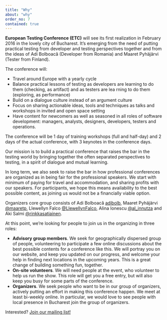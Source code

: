 ```yaml
---
title: "Why"
about: "why"
order_no: 7
contained: true
---
```


**European Testing Conference (ETC)** will see its first realization in February 2016 in the lovely city of Bucharest. It’s emerging from the need of putting practical testing from developer and testing perspectives together and from the ideas of Adi Bolboacă (Developer from Romania) and Maaret Pyhäjärvi (Tester from Finland). 

The conference will:

 - Travel around Europe with a yearly cycle
 - Balance practical lessons of testing as developers are learning to do them (checking, as artifact) and as testers are lea rning to do them (exploring, as performance) 
 - Build on a dialogue culture instead of an argument culture 
 - Focus on sharing actionable ideas, tools and techniques as talks and workshops in invited and open space setting
 - Have content for newcomers as well as seasoned in all roles of software development: managers, analysts, designers, developers, testers and operations.  

The conference will be 1 day of training workshops (full and half-day) and 2 days of the actual conference, with 3 keynotes in the conference days. 

Our mission is to build a practical conference that raises the bar in the testing world by bringing together the often separated perspectives to testing, in a spirit of dialogue and mutual learning. 

In long term, we also seek to raise the bar in how professional conferences are organized as in being fair for the professional speakers. We start with minimum of paying for travel and accommodation, and sharing profits with our speakers. For participants, we hope this means availability to the best possible content, as joining us would not be a financially viable option. 

Organizers core group consists of Adi Bolboacă [adibolb](https://twitter.com/adibolb), Maaret Pyhäjärvi [@maaretp](https://twitter.com/maaretp), Llewellyn Falco [@LlewellynFalco](https://twitter.com/LlewellynFalco), Alina Ionescu [@al_innutza](https://twitter.com/al_innutza) and Aki Salmi [@rinkkasatiainen](https://twitter.com/rinkkasatiainen). 

At this point, we’re looking for people to join us in the organizing in three roles:

 - **Advisory group members**. We seek for geographically dispersed group of people, volunteering to participate a few online discussions about the best possible contents for a conference like this. We will portray you on our website, and keep you updated on our progress, and welcome your help in finding next locations in the upcoming years. This is a great change of building something fun, together. 
 - **On-site volunteers**. We will need people at the event, who volunteer to help us run the show. This role will get you a free entry, but will also keep you busy for some parts of the conference. 
 - **Organizers**. We seek people who want to be in our group of organizers, actively putting an effort in making this conference happen. We meet at least bi-weekly online. In particular, we would love to see people with local presence in Bucharest join the group of organizers. 
 
<span class="interested">Interested? <a href="http://eepurl.com/brb31f" class="menu-special-button">Join our mailing list! </a></span>
